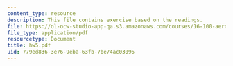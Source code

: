 ```yaml
---
content_type: resource
description: This file contains exercise based on the readings.
file: https://ol-ocw-studio-app-qa.s3.amazonaws.com/courses/16-100-aerodynamics-fall-2005/779ed8363e769eba63fb7be74ac03096_hw5.pdf
file_type: application/pdf
resourcetype: Document
title: hw5.pdf
uid: 779ed836-3e76-9eba-63fb-7be74ac03096
---
```

